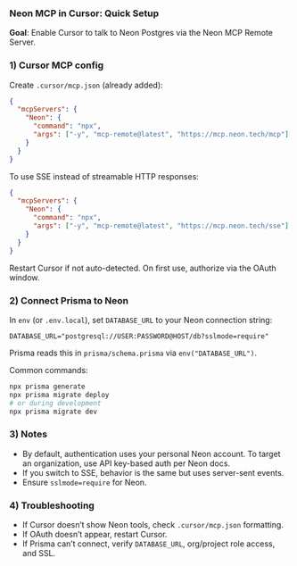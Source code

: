 ### Neon MCP in Cursor: Quick Setup

**Goal**: Enable Cursor to talk to Neon Postgres via the Neon MCP Remote Server.

### 1) Cursor MCP config
Create `.cursor/mcp.json` (already added):

```json
{
  "mcpServers": {
    "Neon": {
      "command": "npx",
      "args": ["-y", "mcp-remote@latest", "https://mcp.neon.tech/mcp"]
    }
  }
}
```

To use SSE instead of streamable HTTP responses:

```json
{
  "mcpServers": {
    "Neon": {
      "command": "npx",
      "args": ["-y", "mcp-remote@latest", "https://mcp.neon.tech/sse"]
    }
  }
}
```

Restart Cursor if not auto-detected. On first use, authorize via the OAuth window.

### 2) Connect Prisma to Neon
In `env` (or `.env.local`), set `DATABASE_URL` to your Neon connection string:

```
DATABASE_URL="postgresql://USER:PASSWORD@HOST/db?sslmode=require"
```

Prisma reads this in `prisma/schema.prisma` via `env("DATABASE_URL")`.

Common commands:

```bash
npx prisma generate
npx prisma migrate deploy
# or during development
npx prisma migrate dev
```

### 3) Notes
- By default, authentication uses your personal Neon account. To target an organization, use API key-based auth per Neon docs.
- If you switch to SSE, behavior is the same but uses server-sent events.
- Ensure `sslmode=require` for Neon.

### 4) Troubleshooting
- If Cursor doesn’t show Neon tools, check `.cursor/mcp.json` formatting.
- If OAuth doesn’t appear, restart Cursor.
- If Prisma can’t connect, verify `DATABASE_URL`, org/project role access, and SSL.


